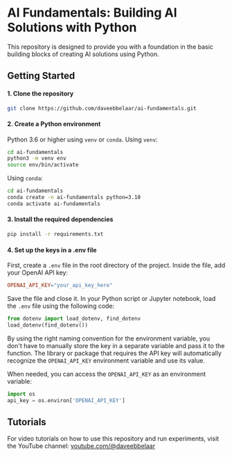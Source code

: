 # AI Fundamentals: Building AI Solutions with Python

This repository is designed to provide you with a foundation in the basic building blocks of creating AI solutions using Python. 


## Getting Started

#### 1. Clone the repository

```bash
git clone https://github.com/daveebbelaar/ai-fundamentals.git
```

#### 2. Create a Python environment

Python 3.6 or higher using `venv` or `conda`. Using `venv`:

``` bash
cd ai-fundamentals
python3 -m venv env
source env/bin/activate
```

Using `conda`:
``` bash
cd ai-fundamentals
conda create -n ai-fundamentals python=3.10
conda activate ai-fundamentals
```

#### 3. Install the required dependencies
``` bash
pip install -r requirements.txt
```

#### 4. Set up the keys in a .env file

First, create a `.env` file in the root directory of the project. Inside the file, add your OpenAI API key:

```makefile
OPENAI_API_KEY="your_api_key_here"
```

Save the file and close it. In your Python script or Jupyter notebook, load the `.env` file using the following code:
```python
from dotenv import load_dotenv, find_dotenv
load_dotenv(find_dotenv())
```

By using the right naming convention for the environment variable, you don't have to manually store the key in a separate variable and pass it to the function. The library or package that requires the API key will automatically recognize the `OPENAI_API_KEY` environment variable and use its value.

When needed, you can access the `OPENAI_API_KEY` as an environment variable:
```python
import os
api_key = os.environ['OPENAI_API_KEY']
```

## Tutorials

For video tutorials on how to use this repository and run experiments, visit the YouTube channel: [youtube.com/@daveebbelaar](https://www.youtube.com/channel/UCn8ujwUInbJkBhffxqAPBVQ?sub_confirmation=1)
